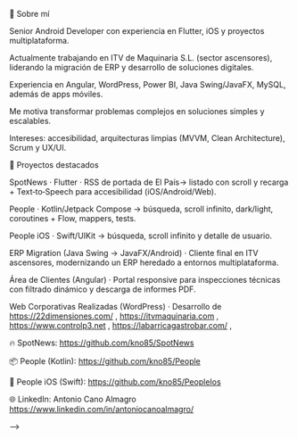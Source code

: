 🧭 Sobre mí

Senior Android Developer con experiencia en Flutter, iOS y proyectos multiplataforma.

Actualmente trabajando en ITV de Maquinaria S.L. (sector ascensores), liderando la migración de ERP y desarrollo de soluciones digitales.

Experiencia en Angular, WordPress, Power BI, Java Swing/JavaFX, MySQL, además de apps móviles.

Me motiva transformar problemas complejos en soluciones simples y escalables.

Intereses: accesibilidad, arquitecturas limpias (MVVM, Clean Architecture), Scrum y UX/UI.

🚀 Proyectos destacados

SpotNews · Flutter · RSS de portada de El País→ listado con scroll y recarga + Text‑to‑Speech para accesibilidad (iOS/Android/Web).

People · Kotlin/Jetpack Compose → búsqueda, scroll infinito, dark/light, coroutines + Flow, mappers, tests.

People iOS · Swift/UIKit → búsqueda, scroll infinito y detalle de usuario.

ERP Migration (Java Swing → JavaFX/Android) · Cliente final en ITV ascensores, modernizando un ERP heredado a entornos multiplataforma.

Área de Clientes (Angular) · Portal responsive para inspecciones técnicas con filtrado dinámico y descarga de informes PDF.

Web Corporativas Realizadas (WordPress) · Desarrollo de https://22dimensiones.com/ , https://itvmaquinaria.com , https://www.controlp3.net , https://labarricagastrobar.com/ , 


🔥 SpotNews: https://github.com/kno85/SpotNews

📦 People (Kotlin): https://github.com/kno85/People

🍎 People iOS (Swift): https://github.com/kno85/PeopleIos

🌐 LinkedIn: Antonio Cano Almagro
https://www.linkedin.com/in/antoniocanoalmagro/

-->
